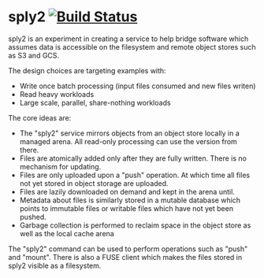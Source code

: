 # sply2 [![Build Status](https://travis-ci.org/pgm/sply2.svg?branch=master)](https://travis-ci.org/pgm/sply2)

sply2 is an experiment in creating a service to help bridge software which assumes data is accessible on the filesystem and remote object stores such as S3 and GCS.

The design choices are targeting examples with:
  - Write once batch processing (input files consumed and new files writen)
  - Read heavy workloads
  - Large scale, parallel, share-nothing workloads

The core ideas are:
  - The "sply2" service mirrors objects from an object store locally in a managed arena.  All read-only processing can use the version from there.
  - Files are atomically added only after they are fully written.  There is no mechanism for updating.
  - Files are only uploaded upon a "push" operation.  At which time all files not yet stored
  in object storage are uploaded.
  - Files are lazily downloaded on demand and kept in the arena until.
  - Metadata about files is similarly stored in a mutable database which
  points to immutable files or writable files which have not yet been
  pushed.
  - Garbage collection is performed to reclaim space in the object store as well as the local cache arena

The "sply2" command can be used to perform operations such as "push" and
"mount".   There is also a FUSE client which makes the files stored in sply2 visible as a filesystem.
